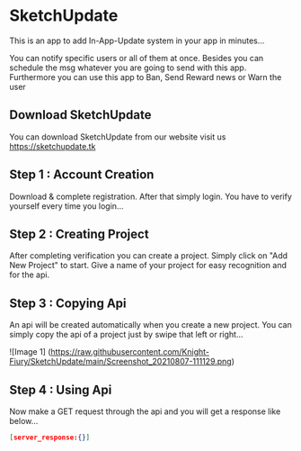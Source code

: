 # SketchUpdate
This is an app to add In-App-Update system in your app in minutes... 

You can notify specific users or all of them at once. Besides you can schedule the msg whatever you are going to send with this app. Furthermore you can use this app to Ban, Send Reward news or Warn the user

## Download SketchUpdate
You can download SketchUpdate from our website
visit us https://sketchupdate.tk

## Step 1 : Account Creation
Download & complete registration. After that simply login. You have to verify yourself every time you login...

## Step 2 : Creating Project
After completing verification you can create a project. Simply click on "Add New Project" to start. Give a name of your project for easy recognition and for the api. 

## Step 3 : Copying Api
An api will be created automatically when you create a new project. You can simply copy the api of a project just by swipe that left or right...

![Image 1] (https://raw.githubusercontent.com/Knight-Fiury/SketchUpdate/main/Screenshot_20210807-111129.png) 

## Step 4 : Using Api
Now make a GET request through the api and you will get a response like below... 
```json
[server_response:{}]
```
